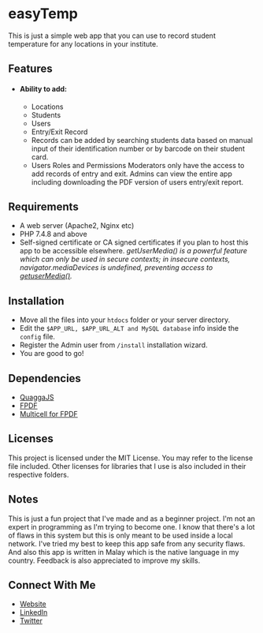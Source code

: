 ﻿
# easyTemp
This is just a simple web app that you can use to record student temperature for any locations in your institute.

## Features
- #### Ability to add:
    - Locations
    - Students
    - Users
    - Entry/Exit Record  
    - Records can be added by searching students data based on manual input of their identification number or by barcode on their student card.
    - Users Roles and Permissions
    Moderators only have the access to add records of entry and exit.
    Admins can view the entire app including downloading the PDF version of users entry/exit report.

##	Requirements
- A web server (Apache2, Nginx etc)
- PHP 7.4.8 and above
- Self-signed certificate or CA signed certificates if you plan to host this app to be accessible elsewhere.
*getUserMedia() is a powerful feature which can only be used in secure contexts; in insecure contexts, navigator.mediaDevices is undefined, preventing access to [getuserMedia()](https://developer.mozilla.org/en-US/docs/Web/API/MediaDevices/getUserMedia).*

##	Installation
- Move all the files into your `htdocs` folder or your server directory.
- Edit the `$APP_URL, $APP_URL_ALT and MySQL database` info inside the `config` file.
- Register the Admin user from  `/install` installation wizard.
- You are good to go!

## Dependencies
- [QuaggaJS](https://serratus.github.io/quaggaJS/)
- [FPDF](http://www.fpdf.org/)
- [Multicell for FPDF](https://github.com/gemul/fpdf-multicell-table)

## Licenses
This project is licensed under the MIT License. You may refer to the license file included. Other licenses for libraries that I use is also included in their respective folders.

## Notes
This is just a fun project that I've made and as a beginner project. I'm not an expert in programming as I'm trying to become one. I know that there's a lot of flaws in this system but this is only meant to be used inside a local network. I've tried my best to keep this app safe from any security flaws. And also this app is written in Malay which is the native language in my country. Feedback is also appreciated to improve my skills.
## Connect With Me
- [Website](https://hanisirfan.xyz)
- [LinkedIn](https://linkedin.com/in/hanisirfan)
- [Twitter](https://twitter.com/mhanisirfan)
